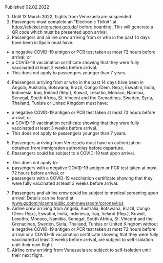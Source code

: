 Published 02.02.2022
1. Until 13 March 2022, flights from Venezuela are suspended.
2. Passengers must complete an "Electronic Ticket" at <a href="https://eticket.migracion.gob.do/">https://eticket.migracion.gob.do/</a> before boarding. This will generate a QR code which must be presented upon arrival.
3. Passengers and airline crew arriving from or who in the past 14 days have been in Spain must have:
- a negative COVID-19 antigen or PCR test taken at most 72 hours before arrival; or
- a COVID-19 vaccination certificate showing that they were fully vaccinated at least 2 weeks before arrival.
- This does not apply to passengers younger than 7 years.
4. Passengers arriving from or who in the past 14 days have been in Angola, Australia, Botswana, Brazil, Congo (Dem. Rep.), Eswatini, India, Indonesia, Iraq, Ireland (Rep.), Kuwait, Lesotho, Monaco, Namibia, Senegal, South Africa, St. Vincent and the Grenadines, Sweden, Syria, Thailand, Tunisia or United Kingdom must have:
- a negative COVID-19 antigen or PCR test taken at most 72 hours before arrival; or
- a COVID-19 vaccination certificate showing that they were fully vaccinated at least 3 weeks before arrival.
- This does not apply to passengers younger than 7 years.
5. Passengers arriving from Venezuela must have an authorization obtained from immigration authorities before departure.
6. Passengers could be subject to a COVID-19 test upon arrival.
- This does not apply to:
- passengers with a negative COVID-19 antigen or PCR test taken at most 72 hours before arrival; or
- passengers with a COVID-19 vaccination certificate showing that they were fully vaccinated at least 3 weeks before arrival.
7. Passengers and airline crew could be subject to medical screening upon arrival. Details can be found at <a href="http://www.godominicanrepublic.com/newsroom/coronavirus">www.godominicanrepublic.com/newsroom/coronavirus</a>
8. Airline crew arriving from Angola, Australia, Botswana, Brazil, Congo (Dem. Rep.), Eswatini, India, Indonesia, Iraq, Ireland (Rep.), Kuwait, Lesotho, Monaco, Namibia, Senegal, South Africa, St. Vincent and the Grenadines, Sweden, Syria, Thailand, Tunisia or United Kingdom without a negative COVID-19 antigen or PCR test taken at most 72 hours before arrival or a COVID-19 vaccination certificate showing that they were fully vaccinated at least 3 weeks before arrival, are subject to self-isolation until their next flight.
9. Airline crew arriving from Venezuela are subject to self-isolation until their next flight.